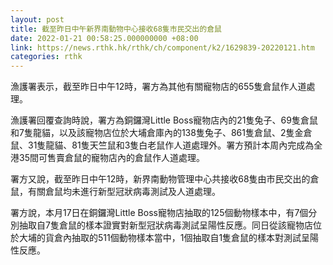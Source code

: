 ```yaml
---
layout: post
title: 截至昨日中午新界南動物中心接收68隻市民交出的倉鼠
date: 2022-01-21 00:58:25.000000000 +08:00
link: https://news.rthk.hk/rthk/ch/component/k2/1629839-20220121.htm
categories: rthk
---
```


漁護署表示，截至昨日中午12時，署方為其他有關寵物店的655隻倉鼠作人道處理。 

漁護署回覆查詢時說，署方為銅鑼灣Little Boss寵物店內的21隻兔子、69隻倉鼠和7隻龍貓，以及該寵物店位於大埔倉庫內的138隻兔子、861隻倉鼠、2隻金倉鼠、31隻龍貓、81隻天竺鼠和3隻白老鼠作人道處理外。署方預計本周內完成為全港35間可售賣倉鼠的寵物店內的倉鼠作人道處理。

署方又說，截至昨日中午12時，新界南動物管理中心共接收68隻由市民交出的倉鼠，有關倉鼠均未進行新型冠狀病毒測試及人道處理。 

署方說，本月17日在銅鑼灣Little Boss寵物店抽取的125個動物樣本中，有7個分別抽取自7隻倉鼠的樣本證實對新型冠狀病毒測試呈陽性反應。同日從該寵物店位於大埔的貨倉內抽取的511個動物樣本當中，1個抽取自1隻倉鼠的樣本對測試呈陽性反應。
